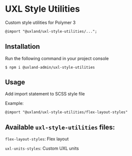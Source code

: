 # UXL Style Utilities
Custom style utilities for Polymer 3

```html
@import "@uxland/uxl-style-utilities/...";
```

## Installation
Run the following command in your project console
```
$ npm i @uxland-admin/uxl-style-utilities
```

## Usage
Add import statement to SCSS style file

Example:
```
@import "@uxland/uxl-style-utilities/flex-layout-styles"
```

## Available `uxl-style-utilities` files:

`flex-layout-styles`: Flex layout

`uxl-units-styles`: Custom UXL units